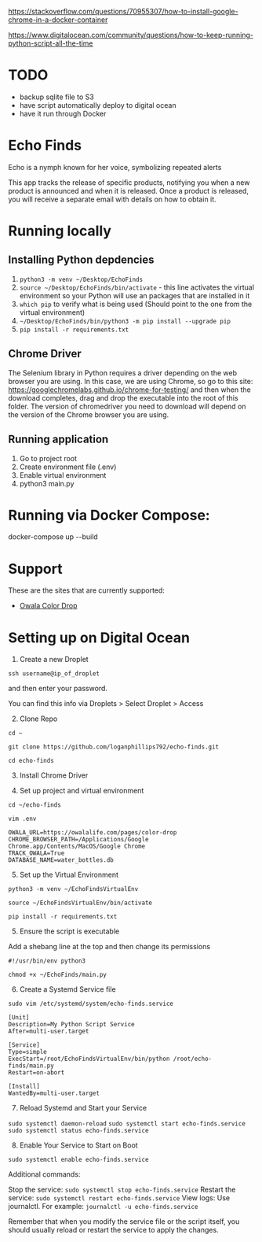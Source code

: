https://stackoverflow.com/questions/70955307/how-to-install-google-chrome-in-a-docker-container

https://www.digitalocean.com/community/questions/how-to-keep-running-python-script-all-the-time

# TODO

- backup sqlite file to S3
- have script automatically deploy to digital ocean
- have it run through Docker

# Echo Finds

Echo is a nymph known for her voice, symbolizing repeated alerts

This app tracks the release of specific products, notifying you when a new product is announced and when it is released. Once a product is released, you will receive a separate email with details on how to obtain it.

# Running locally

## Installing Python depdencies

1. ```python3 -m venv ~/Desktop/EchoFinds```
2. ```source ~/Desktop/EchoFinds/bin/activate``` - this line activates the virtual environment so your Python will use an packages that are installed in it
3. ```which pip``` to verify what is being used (Should point to the one from the virtual environment)
4. ```~/Desktop/EchoFinds/bin/python3 -m pip install --upgrade pip```
5. ```pip install -r requirements.txt```

## Chrome Driver

The Selenium library in Python requires a driver depending on the web browser you are using. In this case, we are using Chrome, so go to this site: https://googlechromelabs.github.io/chrome-for-testing/ and then when the download completes, drag and drop the executable into the root of this folder. The version of chromedriver you need to download will depend on the version of the Chrome browser you are using.

## Running application

1. Go to project root
2. Create environment file (.env)
3. Enable virtual environment
4. python3 main.py

# Running via Docker Compose:

docker-compose up --build


# Support

These are the sites that are currently supported:

- [Owala Color Drop](https://owalalife.com/pages/color-drop)

# Setting  up on Digital Ocean

1. Create a new Droplet

`ssh username@ip_of_droplet`

and then enter your password.

You can find this info via Droplets > Select Droplet > Access

2. Clone Repo

`cd ~`

`git clone https://github.com/loganphillips792/echo-finds.git`

`cd echo-finds`

3. Install Chrome Driver 

4. Set up project and virtual environment

`cd ~/echo-finds`

`vim .env`

```
OWALA_URL=https://owalalife.com/pages/color-drop
CHROME_BROWSER_PATH=/Applications/Google Chrome.app/Contents/MacOS/Google Chrome
TRACK_OWALA=True
DATABASE_NAME=water_bottles.db
```

5. Set up the Virtual Environment

`python3 -m venv ~/EchoFindsVirtualEnv`

`source ~/EchoFindsVirtualEnv/bin/activate`

`pip install -r requirements.txt`


5. Ensure the script is executable

Add a shebang line at the top and then change its permissions


`#!/usr/bin/env python3`

`chmod +x ~/EchoFinds/main.py`

6. Create a Systemd Service file

`sudo vim /etc/systemd/system/echo-finds.service`

```
[Unit]
Description=My Python Script Service
After=multi-user.target

[Service]
Type=simple
ExecStart=/root/EchoFindsVirtualEnv/bin/python /root/echo-finds/main.py
Restart=on-abort

[Install]
WantedBy=multi-user.target
```

7. Reload Systemd and Start your Service


`sudo systemctl daemon-reload`
`sudo systemctl start echo-finds.service`
`sudo systemctl status echo-finds.service`

8. Enable Your Service to Start on Boot

`sudo systemctl enable echo-finds.service`


Additional commands:

Stop the service: `sudo systemctl stop echo-finds.service`
Restart the service: `sudo systemctl restart echo-finds.service`
View logs: Use journalctl. For example: `journalctl -u echo-finds.service`


Remember that when you modify the service file or the script itself, you should usually reload or restart the service to apply the changes.


